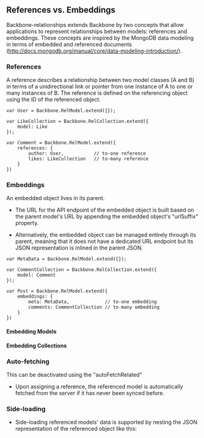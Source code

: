 ## References vs. Embeddings

Backbone-relationships extends Backbone by two concepts that allow applications to represent relationships between models: references and embeddings. These concepts are inspired by the MongoDB data modeling in terms of embedded and referenced documents (http://docs.mongodb.org/manual/core/data-modeling-introduction/).



### References

A reference describes a relationship between two model classes (A and B) in terms of a unidirectional link or pointer from one instance of A to one or many instances of B. The reference is defined on the referencing object using the ID of the referenced object.

```
var User = Backbone.RelModel.extend({});

var LikeCollection = Backbone.RelCollection.extend({
	model: Like
});

var Comment = Backbone.RelModel.extend({
	references: {
		author: User,           // to-one reference
		likes: LikeCollection	// to-many reference
	}
})
```



### Embeddings

An embedded object lives in its parent.

- The URL for the API endpoint of the embedded object is built  based on the parent model's URL by appending the embedded object's "urlSuffix" property.

- Alternatively, the embedded object can be managed entirely through its parent, meaning that it does not have a dedicated URL endpoint but its JSON representation is inlined in the parent JSON.


```
var MetaData = Backbone.RelModel.extend({});

var CommentCollection = Backbone.RelCollection.extend({ 
	model: Comment
});

var Post = Backbone.RelModel.extend({
	embeddings: {
		meta: MetaData,				// to-one embedding
		comments: CommentCollection // to-many embedding
	}
})
```


#### Embedding Models

#### Embedding Collections





 




### Auto-fetching

This can be deactivated using the "autoFetchRelated"

- Upon assigning a reference, the referenced model is automatically fetched from the server if it has never been synced before.



### Side-loading

- Side-loading referenced models' data is supported by nesting the JSON representation of the referenced object like this:

```

```
